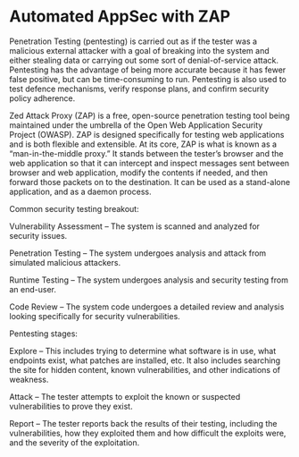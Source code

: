 # Automated AppSec with ZAP

Penetration Testing (pentesting) is carried out as if the tester was a malicious external attacker with a goal of breaking into the system and either stealing data or carrying out some sort of denial-of-service attack. Pentesting has the advantage of being more accurate because it has fewer false positive, but can be time-consuming to run. Pentesting is also used to test defence mechanisms, verify response plans, and confirm security policy adherence.

Zed Attack Proxy (ZAP) is a free, open-source penetration testing tool being maintained under the umbrella of the Open Web Application Security Project (OWASP). ZAP is designed specifically for testing web applications and is both flexible and extensible. At its core, ZAP is what is known as a “man-in-the-middle proxy.” It stands between the tester’s browser and the web application so that it can intercept and inspect messages sent between browser and web application, modify the contents if needed, and then forward those packets on to the destination. It can be used as a stand-alone application, and as a daemon process.

Common security testing breakout:

Vulnerability Assessment – The system is scanned and analyzed for security issues.

Penetration Testing – The system undergoes analysis and attack from simulated malicious attackers.

Runtime Testing – The system undergoes analysis and security testing from an end-user.

Code Review – The system code undergoes a detailed review and analysis looking specifically for security vulnerabilities.

Pentesting stages:

Explore – This includes trying to determine what software is in use, what endpoints exist, what patches are installed, etc. It also includes searching the site for hidden content, known vulnerabilities, and other indications of weakness.

Attack – The tester attempts to exploit the known or suspected vulnerabilities to prove they exist.

Report – The tester reports back the results of their testing, including the vulnerabilities, how they exploited them and how difficult the exploits were, and the severity of the exploitation.
